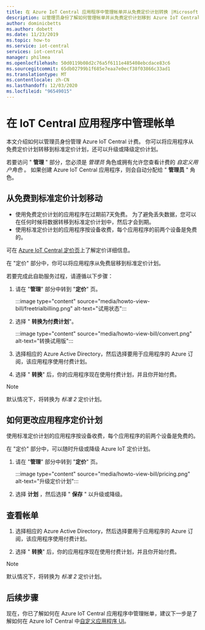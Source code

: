 ```yaml
---
title: 在 Azure IoT Central 应用程序中管理帐单并从免费定价计划转换 |Microsoft Docs
description: 以管理员身份了解如何管理帐单并从免费定价计划移到 Azure IoT Central 应用程序中的标准定价计划
author: dominicbetts
ms.author: dobett
ms.date: 11/23/2019
ms.topic: how-to
ms.service: iot-central
services: iot-central
manager: philmea
ms.openlocfilehash: 50d0119b08d2c76a5f6111e485408ebcdace83c6
ms.sourcegitcommit: 65db02799b1f685e7eaa7e0ecf38f03866c33ad1
ms.translationtype: MT
ms.contentlocale: zh-CN
ms.lasthandoff: 12/03/2020
ms.locfileid: "96549015"
---
```

# <a name="manage-your-bill-in-an-iot-central-application"></a>在 IoT Central 应用程序中管理帐单

本文介绍如何以管理员身份管理 Azure IoT Central 计费。 你可以将应用程序从免费定价计划转移到标准定价计划，还可以升级或降级定价计划。

若要访问 " **管理** " 部分，您必须是 *管理员* 角色或拥有允许您查看计费的 *自定义用户角色* 。 如果创建 Azure IoT Central 应用程序，则会自动分配给 " **管理员** " 角色。

## <a name="move-from-free-to-standard-pricing-plan"></a>从免费到标准定价计划移动

- 使用免费定价计划的应用程序在过期前7天免费。 为了避免丢失数据，您可以在任何时候将数据转移到标准定价计划中，然后才会到期。
- 使用标准定价计划的应用程序按设备收费，每个应用程序的前两个设备是免费的。

可在 [Azure IoT Central 定价页](https://azure.microsoft.com/pricing/details/iot-central/)上了解定价详细信息。

在 "定价" 部分中，你可以将应用程序从免费层移到标准定价计划。

若要完成此自助服务过程，请遵循以下步骤：

1. 请在 "**管理**" 部分中转到 "**定价**" 页。

    :::image type="content" source="media/howto-view-bill/freetrialbilling.png" alt-text="试用状态":::

1. 选择 " **转换为付费计划**"。

    :::image type="content" source="media/howto-view-bill/convert.png" alt-text="转换试用版":::

1. 选择相应的 Azure Active Directory，然后选择要用于应用程序的 Azure 订阅，该应用程序使用付费计划。

1. 选择 " **转换**" 后，你的应用程序现在使用付费计划，并且你开始付费。

> [!Note]
> 默认情况下，将转换为 *标准 2* 定价计划。

## <a name="how-to-change-your-application-pricing-plan"></a>如何更改应用程序定价计划

使用标准定价计划的应用程序按设备收费，每个应用程序的前两个设备是免费的。

在 "定价" 部分中，可以随时升级或降级 Azure IoT 定价计划。

1. 请在 "**管理**" 部分中转到 "**定价**" 页。

    :::image type="content" source="media/howto-view-bill/pricing.png" alt-text="升级定价计划":::

1. 选择 **计划** ，然后选择 " **保存** " 以升级或降级。

## <a name="view-your-bill"></a>查看帐单

1. 选择相应的 Azure Active Directory，然后选择要用于应用程序的 Azure 订阅，该应用程序使用付费计划。

1. 选择 " **转换**" 后，你的应用程序现在使用付费计划，并且你开始付费。

> [!Note]
> 默认情况下，将转换为 *标准 2* 定价计划。

## <a name="next-steps"></a>后续步骤

现在，你已了解如何在 Azure IoT Central 应用程序中管理帐单，建议下一步是了解如何在 Azure IoT Central 中[自定义应用程序 UI](howto-customize-ui.md)。